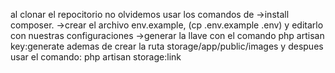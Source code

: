 al clonar el repocitorio no olvidemos usar los comandos de 
->install composer.
->crear el archivo env.example, (cp .env.example .env) y editarlo con nuestras configuraciones
->generar la llave con el comando php artisan key:generate
ademas de crear la ruta storage/app/public/images y despues usar el comando: php artisan storage:link

